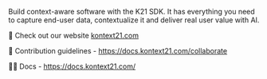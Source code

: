 Build context-aware software with the K21 SDK. It has everything you need to capture end-user data, contextualize it 
and deliver real user value with AI.

💬 Check out our website [kontext21.com](https://kontext21.com)

🌈 Contribution guidelines - https://docs.kontext21.com/collaborate

👩‍💻 Docs - https://docs.kontext21.com/
